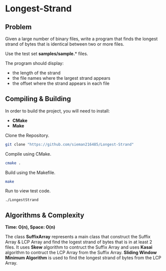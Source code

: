 # Longest-Strand

## Problem

Given a large number of binary files, write a program that finds the
longest strand of bytes that is identical between two or more files.

Use the test set **samples/sample.*** files.

The program should display:
- the length of the strand
- the file names where the largest strand appears
- the offset where the strand appears in each file

## Compiling & Building
In order to build the project, you will need to install:
- **CMake**
- **Make**

Clone the Repository.
```bash
git clone "https://github.com/sieman216485/Longest-Strand"
```
Compile using CMake.
```bash
cmake .
```
Build using the Makefile.
```bash
make
```
Run to view test code.
```
./LongestStrand
```
## Algorithms & Complexity

**Time: O(n), Space: O(n)**

The class **SuffixArray** represents a main class that construct the Suffix Array & LCP Array and find the logest strand of bytes that is in at least 2 files.
It uses **Skew** algorithm to contruct the Suffix Array and uses **Kasai** algorithm to contruct the LCP Array from the Suffix Array.
**Sliding Window Minimum Algorithm** is used to find the longest strand of bytes from the LCP Array.
